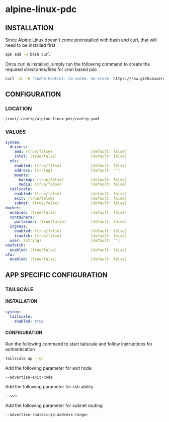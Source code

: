 # alpine-linux-pdc

## INSTALLATION

Since Alpine Linux doesn't come preinstalled with bash and curl, that will need to be installed first

```bash
apk add -U bash curl
```

Once curl is installed, simply run the following command to create the required directories/files for cron based pdc

```bash
curl -sL -H 'Cache-Control: no-cache, no-store' https://raw.githubusercontent.com/chadwagoner/alpine-linux-pdc/main/init | bash
```

## CONFIGURATION

### LOCATION 

```bash
/root/.config/alpine-linux-pdc/config.yaml
```

### VALUES

```yaml
system:
  drivers:
    amd: (true/false)                 [default: false]
    intel: (true/false)               [default: false]
  nfs:
    enabled: (true/false)             [default: false]
    address: (string)                 [default: ""]
    mounts:
      backup: (true/false)            [default: false]
      media: (true/false)             [default: false]
  tailscale:
    enabled: (true/false)             [default: false]
    exit: (true/false)                [default: false]
    subnet: (true/false)              [default: false]
docker:
  enabled: (true/false)               [default: false]
  containers:
    portainer: (true/false)           [default: false]
  ingress: 
    enabled: (true/false)             [default: false]
    traefik: (true/false)             [default: false]
  user: (string)                      [default: ""]
neofetch:
  enabled: (true/false)               [default: false]
ufw:
  enabled: (true/false)               [default: false]
```

## APP SPECIFIC CONFIGURATION

### TAILSCALE

#### INSTALLATION

```yaml
system:
  tailscale:
    enabled: true
```

#### CONFIGURATION

Run the following command to start tailscale and follow instructions for authentication

```bash
tailscale up --qr
```

Add the following parameter for exit node

```bash
--advertise-exit-node
```

Add the following parameter for ssh ability

```bash
--ssh
```

Add the following parameter for subnet routing

```bash
--advertise-routes=<ip-address-range>
```
